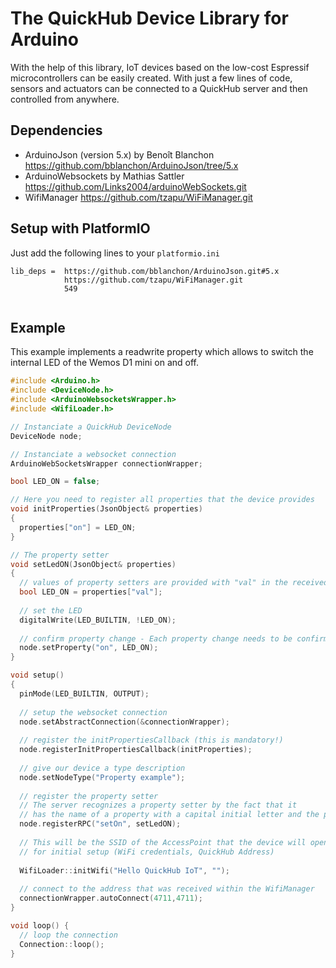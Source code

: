 # The QuickHub Device Library for Arduino

With the help of this library, IoT devices based on the low-cost Espressif microcontrollers can be easily created. With just a few lines of code, sensors and actuators can be connected to a QuickHub server and then controlled from anywhere. 

## Dependencies

- ArduinoJson (version 5.x) by Benoît Blanchon https://github.com/bblanchon/ArduinoJson/tree/5.x
- ArduinoWebsockets by Mathias Sattler https://github.com/Links2004/arduinoWebSockets.git
- WifiManager https://github.com/tzapu/WiFiManager.git

## Setup with PlatformIO

Just add the following lines to your ```platformio.ini```

```
lib_deps =  https://github.com/bblanchon/ArduinoJson.git#5.x
            https://github.com/tzapu/WiFiManager.git
            549
            
```

## Example

This example implements a readwrite property which allows to switch the internal LED of the Wemos D1 mini on and off.

```c
#include <Arduino.h>
#include <DeviceNode.h>
#include <ArduinoWebsocketsWrapper.h>
#include <WifiLoader.h>

// Instanciate a QuickHub DeviceNode
DeviceNode node;

// Instanciate a websocket connection
ArduinoWebSocketsWrapper connectionWrapper;

bool LED_ON = false;

// Here you need to register all properties that the device provides 
void initProperties(JsonObject& properties)
{
  properties["on"] = LED_ON;
}

// The property setter 
void setLedON(JsonObject& properties)
{
  // values of property setters are provided with "val" in the received json object
  bool LED_ON = properties["val"];
  
  // set the LED
  digitalWrite(LED_BUILTIN, !LED_ON);
  
  // confirm property change - Each property change needs to be confirmed!
  node.setProperty("on", LED_ON);
}

void setup() 
{
  pinMode(LED_BUILTIN, OUTPUT);
  
  // setup the websocket connection
  node.setAbstractConnection(&connectionWrapper);
  
  // register the initPropertiesCallback (this is mandatory!)
  node.registerInitPropertiesCallback(initProperties);
  
  // give our device a type description
  node.setNodeType("Property example");
  
  // register the property setter
  // The server recognizes a property setter by the fact that it 
  // has the name of a property with a capital initial letter and the prefix "set".
  node.registerRPC("setOn", setLedON);
  
  // This will be the SSID of the AccessPoint that the device will open
  // for initial setup (WiFi credentials, QuickHub Address)
  
  WifiLoader::initWifi("Hello QuickHub IoT", "");
  
  // connect to the address that was received within the WifiManager
  connectionWrapper.autoConnect(4711,4711);
}

void loop() {
  // loop the connection
  Connection::loop();
}
```
